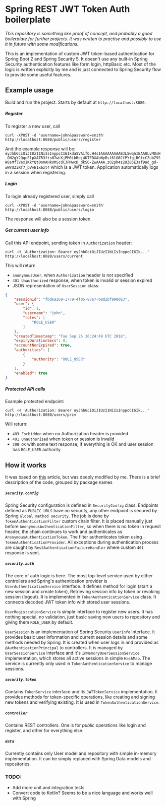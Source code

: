 # Spring REST JWT Token Auth boilerplate

*This repository is something like proof of concept,
and probably a good boilerplate for further projects. It was written to practise and possibly
to use it in future with some modifications.*

This is an implementation of custom JWT token-based authentication
for Spring Boot 2 and Spring Security 5. It doesn't use any built-in
Spring Security authentication features
like form login, httpBasic etc. Most of the logic is written explicitly by me
and is just connected to Spring Security flow to provide some useful features.

## Example usage

Build and run the project.
Starts by default at `http://localhost:8080`.

##### Register
To register a new user, call
```
curl -XPOST -d 'username=john&password=smith' http://localhost:8080/public/users/register
```
And the example response will be:
`eyJhbGciOiJIUzI1NiIsInppcCI6IkdaSVAifQ.H4sIAAAAAAAAAB3LSwqAIBAA0LvMOsH_ON2gY2QquElpXATR3ftsH7wLKjPM0LbRej4KTFDXAbNyBsl6lG6CfPYfgjRGfcCZubZ9SW8sMflVexIKkYQt0omAHkUMScdCJFMwcD_dkSG-ZwAAAA.zO2ph4z28Z85E3af9ad_gd-wWYUZiRf7_bVvE1x6zt4`
which is a JWT token.
Application automatically logs in a session when registering.


##### Login
To login already registered user, simply call
```
curl -XPOST -d 'username=john&password=smith' http://localhost:8080/public/users/login
```

The response will also be a session token.

##### Get current user info
Call this API endpoint, sending token in `Authorization` header:
```
curl -H 'Authorization: Bearer eyJhbGciOiJIUzI1NiIsInppcCI6Ik...' http://localhost:8080/users/current
```
This will return
- `anonymousUser`, when `Authorization` header is not specified
- `401 Unauthorized` response, when token is invalid or session expired 
- JSON representation of `UserSession` class:
```json
{
    "sessionId": "fbd6a269-1779-4f05-8767-b8d2bf990d83",
    "user": {
        "id": 1,
        "username": "john",
        "roles": [
            "ROLE_USER"
        ]
    },
    "createdTimestamp": "Tue Sep 25 16:24:49 UTC 2018",
    "expiryDurationSecs": 0,
    "accountNonExpired": true,
    "authorities": [
        {
            "authority": "ROLE_USER"
        }
    ],
    "enabled": true
}
```

##### Protected API calls
Example protected endpoint:
```
curl -H 'Authorization: Bearer eyJhbGciOiJIUzI1NiIsInppcCI6Ik...' http://localhost:8080/users/priv
```
Will return:
- `403 Forbidden` when no Authorization header is provided
- `401 Unauthorized` when token or session is invalid
- `200 OK` with some text response, if everything is OK and user session has `ROLE_USER` authority

## How it works
It was based on [this](https://octoperf.com/blog/2018/03/08/securing-rest-api-spring-security/) article,
but was deeply modified by me. There is a brief description of the code, grouped by package names

##### `security.config`
Spring Security configuration is defined in `SecurityConfig` class.
Endpoints defined as `PUBLIC_URLS` have no security, any other endpoint is secured
by Spring `Global method security`.
The job is done by `TokenAuthenticationFilter` custom chain filter.
It is placed manually just before `AnonymousAuthenticationFilter`, so when there is no token in request header,
the chain continues to work and authenticates as `AnonymousAuthenticationToken`. The filter authenticates token
using `TokenAuthenticationProvider`. All exceptions during authentication process
are caught by `RestAuthenticationFailureHandler` where custom `401` response is sent.

##### `security.auth`
The core of auth logic is here. The most top-level service used by either controllers and Spring's
authentication provider is `UserAuthenticationService` interface.
It defines method for login (start a new session and create token),
Retrieving session info by token or revoking session (logout). It is implemented in `TokenAuthenticationService` class.
It connects decoded JWT token info with stored user sessions.

`UserRegistrationService` is simple interface to register new users. It has nothing special, no validation,
just basic saving new users to repository and giving them `ROLE_USER` by default.

`UserSession` is an implementation of Spring Security `UserInfo` interface. It provides basic user information
and current session details and some methods needed by Spring. It is created when user logs in and provided
as `@AuthenticationPrincipal` to controllers. It is managed by `UserSessionService` interface and it's
`InMemoryUserSessionService` implementation, which stores all active sessions in simple `HashMap`. The service
is currently only used in `TokenAuthenticationService` to manage sessions.

##### `security.token`
Contains `TokenService` interface and its `JWTTokenService` implementation. It provides methods for token-specific
operations, like creating and signing new tokens and verifying existing. It is used in `TokenAuthenticationService`.

##### `controller`
Contains REST controllers. One is for *public* operations like login and register, and other for everything else.

##### `data`
Currently contains only User model and repository with simple in-memory implementation. It can be simply replaced with
Spring Data models and repositories.

### TODO:
- Add more unit and integration tests
- Convert code to Kotlin? Seems to be a nice language and works well with Spring
